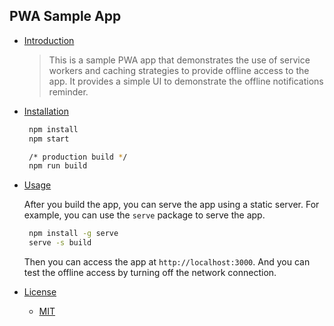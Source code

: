 ## PWA Sample App

* [Introduction](#introduction)
    > This is a sample PWA app that demonstrates the use of service workers and caching strategies to provide offline access to the app. It provides a simple UI to demonstrate the offline notifications reminder.
* [Installation](#installation)
   ```bash
    npm install
    npm start
  
    /* production build */
    npm run build
   ```
* [Usage](#usage)
   
    After you build the app, you can serve the app using a static server. For example, you can use the `serve` package to serve the app.
   ```bash
    npm install -g serve
    serve -s build
   ```
  Then you can access the app at `http://localhost:3000`. And you can test the offline access by turning off the network connection.
  
* [License](#license)
    * [MIT](#mit)
